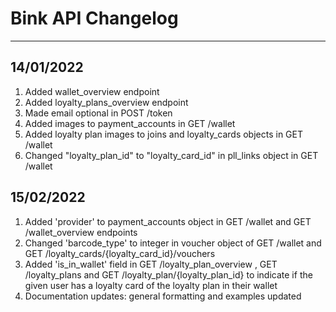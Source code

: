 # Bink API Changelog

***

## 14/01/2022
1. Added wallet_overview endpoint
2. Added loyalty_plans_overview endpoint
3. Made email optional in POST /token
4. Added images to payment_accounts in GET /wallet
5. Added loyalty plan images to joins and loyalty_cards objects in GET /wallet
6. Changed "loyalty_plan_id" to "loyalty_card_id" in pll_links object in GET /wallet

## 15/02/2022
1. Added 'provider' to payment_accounts object in GET /wallet and GET /wallet_overview endpoints
2. Changed 'barcode_type' to integer in voucher object of GET /wallet and GET /loyalty_cards/{loyalty_card_id}/vouchers
3. Added 'is_in_wallet' field in GET /loyalty_plan_overview , GET /loyalty_plans and GET /loyalty_plan/{loyalty_plan_id} to indicate if the given user has a loyalty card of the loyalty plan in their wallet
4. Documentation updates: general formatting and examples updated
